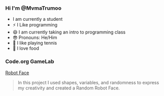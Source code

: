 ### Hi I'm @MvmaTrumoo
- I am currently a student
- ⚡ I Like programming
- 😄 I am currently taking an intro to programming class
- 😎 Pronouns: He/Him
- 🎾 I like playing tennis
- 🍜 I love food
### Code.org GameLab
[Robot Face](htps://ramumuthukaruppan.github.io/RobotFace/)
> In this project I used shapes, variables, and randomness to express my creativity and created a Random Robot Face. 

<!--


